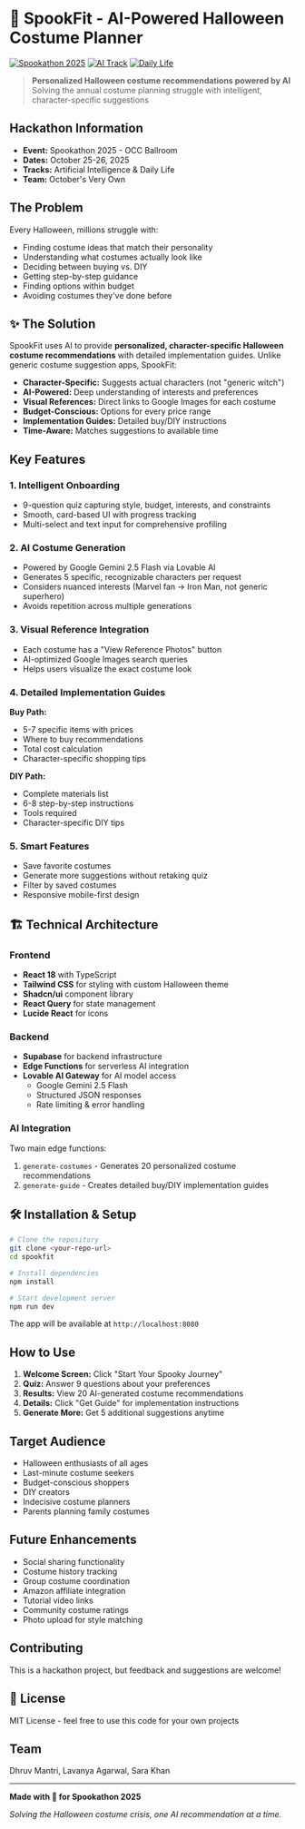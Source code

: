 # 🎃 SpookFit - AI-Powered Halloween Costume Planner

[![Spookathon 2025](https://img.shields.io/badge/Spookathon-2025-orange)](https://spookathon.org)
[![AI Track](https://img.shields.io/badge/Track-AI-purple)](https://spookathon.org)
[![Daily Life](https://img.shields.io/badge/Track-Daily%20Life-green)](https://spookathon.org)

> **Personalized Halloween costume recommendations powered by AI**  
> Solving the annual costume planning struggle with intelligent, character-specific suggestions

##  Hackathon Information

- **Event:** Spookathon 2025 - OCC Ballroom
- **Dates:** October 25-26, 2025
- **Tracks:** Artificial Intelligence & Daily Life
- **Team:** October's Very Own

##  The Problem

Every Halloween, millions struggle with:
- Finding costume ideas that match their personality
- Understanding what costumes actually look like
- Deciding between buying vs. DIY
- Getting step-by-step guidance
- Finding options within budget
- Avoiding costumes they've done before

## ✨ The Solution

SpookFit uses AI to provide **personalized, character-specific Halloween costume recommendations** with detailed implementation guides. Unlike generic costume suggestion apps, SpookFit:

-  **Character-Specific:** Suggests actual characters (not "generic witch")
-  **AI-Powered:** Deep understanding of interests and preferences
-  **Visual References:** Direct links to Google Images for each costume
-  **Budget-Conscious:** Options for every price range
-  **Implementation Guides:** Detailed buy/DIY instructions
-  **Time-Aware:** Matches suggestions to available time

##  Key Features

### 1. Intelligent Onboarding
- 9-question quiz capturing style, budget, interests, and constraints
- Smooth, card-based UI with progress tracking
- Multi-select and text input for comprehensive profiling

### 2. AI Costume Generation
- Powered by Google Gemini 2.5 Flash via Lovable AI
- Generates 5 specific, recognizable characters per request
- Considers nuanced interests (Marvel fan → Iron Man, not generic superhero)
- Avoids repetition across multiple generations

### 3. Visual Reference Integration
- Each costume has a "View Reference Photos" button
- AI-optimized Google Images search queries
- Helps users visualize the exact costume look

### 4. Detailed Implementation Guides
**Buy Path:**
- 5-7 specific items with prices
- Where to buy recommendations
- Total cost calculation
- Character-specific shopping tips

**DIY Path:**
- Complete materials list
- 6-8 step-by-step instructions
- Tools required
- Character-specific DIY tips

### 5. Smart Features
- Save favorite costumes
- Generate more suggestions without retaking quiz
- Filter by saved costumes
- Responsive mobile-first design

## 🏗️ Technical Architecture

### Frontend
- **React 18** with TypeScript
- **Tailwind CSS** for styling with custom Halloween theme
- **Shadcn/ui** component library
- **React Query** for state management
- **Lucide React** for icons

### Backend
- **Supabase** for backend infrastructure
- **Edge Functions** for serverless AI integration
- **Lovable AI Gateway** for AI model access
  - Google Gemini 2.5 Flash
  - Structured JSON responses
  - Rate limiting & error handling

### AI Integration
Two main edge functions:
1. `generate-costumes` - Generates 20 personalized costume recommendations
2. `generate-guide` - Creates detailed buy/DIY implementation guides


## 🛠️ Installation & Setup

```bash
# Clone the repository
git clone <your-repo-url>
cd spookfit

# Install dependencies
npm install

# Start development server
npm run dev
```

The app will be available at `http://localhost:8080`

## How to Use

1. **Welcome Screen:** Click "Start Your Spooky Journey"
2. **Quiz:** Answer 9 questions about your preferences
3. **Results:** View 20 AI-generated costume recommendations
4. **Details:** Click "Get Guide" for implementation instructions
5. **Generate More:** Get 5 additional suggestions anytime

## Target Audience

- Halloween enthusiasts of all ages
- Last-minute costume seekers
- Budget-conscious shoppers
- DIY creators
- Indecisive costume planners
- Parents planning family costumes

## Future Enhancements

- Social sharing functionality
- Costume history tracking
- Group costume coordination
- Amazon affiliate integration
- Tutorial video links
- Community costume ratings
- Photo upload for style matching

## Contributing

This is a hackathon project, but feedback and suggestions are welcome!

## 📄 License

MIT License - feel free to use this code for your own projects

## Team

Dhruv Mantri, Lavanya Agarwal, Sara Khan


---

**Made with 🎃 for Spookathon 2025**

*Solving the Halloween costume crisis, one AI recommendation at a time.*
